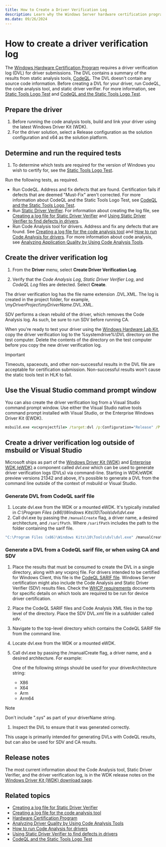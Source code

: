 ```yaml
---
title: How to Create a Driver Verification Log
description: Learn why the Windows Server hardware certification program requires a driver verification log (DVL) for all applicable driver submissions.
ms.date: 09/26/2024
---
```


# How to create a driver verification log

The [Windows Hardware Certification Program](/windows-hardware/design/compatibility/) requires a driver verification log (DVL) for driver submissions. The DVL contains a summary of the results from static analysis tools, [CodeQL](../devtest/static-tools-and-codeql.md). The DVL doesn't contain any source code information. Before creating a DVL for your driver, run CodeQL, the code analysis tool, and static driver verifier. For more information, see [Static Tools Logo Test](/windows-hardware/test/hlk/testref/6ab6df93-423c-4af6-ad48-8ea1049155ae) and [CodeQL and the Static Tools Logo Test](../devtest/static-tools-and-codeql.md).

## Prepare the driver

1. Before running the code analysis tools, build and link your driver using the latest Windows Driver Kit (WDK).
1. For the driver solution, select a Release configuration as the solution configuration and x64 as the solution platform.

## Determine and run the required tests

1. To determine which tests are required for the version of Windows you wish to certify for, see the [Static Tools Logo Test](/windows-hardware/test/hlk/testref/6ab6df93-423c-4af6-ad48-8ea1049155ae).

Run the following tests, as required.

- Run CodeQL. Address and fix defects that are found. Certification fails if defects that are deemed "Must-Fix" aren't corrected. For more information about CodeQL and the Static Tools Logo Test, see [CodeQL and the Static Tools Logo Test](../devtest/static-tools-and-codeql.md).
- Run [Static Driver Verifier](../devtest/static-driver-verifier.md). For information about creating the log file, see [Creating a log file for Static Driver Verifier](creating-a-log-file-for-static-driver-verifier.md) and [Using Static Driver Verifier to find defects in drivers](../devtest/using-static-driver-verifier-to-find-defects-in-drivers.md).
- Run Code Analysis tool for drivers. Address and fix any defects that are found. See [Creating a log file for the code analysis tool](creating-a-log-file-for-the-code-analysis-tool.md) and [How to run Code Analysis for drivers](../devtest/how-to-run-code-analysis-for-drivers.md). For more information about code analysis, see [Analyzing Application Quality by Using Code Analysis Tools](/previous-versions/visualstudio/visual-studio-2013/dd264897(v=vs.120)).

## Create the driver verification log

1. From the **Driver** menu, select **Create Driver Verification Log**.

1. Verify that the *Code Analysis Log*, *Static Driver Verifier Log*, and *CodeQL Log* files are detected. Select **Create**.

The driver verification log has the file name extension .DVL.XML. The log is created in the project folder, for example, \\*myDriverProject*\\*myDriverName*.DVL.XML.

SDV performs a clean rebuild of the driver, which removes the Code Analysis log. As such, be sure to run SDV before running CA.

When you're ready to test your driver using the [Windows Hardware Lab Kit](/windows-hardware/test/hlk/), copy the driver verification log to the %systemdrive%\\DVL directory on the test computer. Delete the contents of the directory on the test computer before you copy the new driver verification log.

> [!IMPORTANT]
> Timeouts, spaceouts, and other non-successful results in the DVL file are acceptable for certification submission. Non-successful results won't cause the static tools test in HLK to fail.

## Use the Visual Studio command prompt window

You can also create the driver verification log from a Visual Studio command prompt window. Use either the Visual Studio native tools command prompt installed with Visual Studio, or the Enterprise Windows Driver Kit (EWDK).

```cmd
msbuild.exe <vcxprojectfile> /target:dvl /p:Configuration="Release" /P:Platform=x64
```

## Create a driver verification log outside of msbuild or Visual Studio

Microsoft ships as part of the [Windows Driver Kit (WDK)](../download-the-wdk.md) and [Enterprise WDK (eWDK)](../download-the-wdk.md#download-icon-for-ewdk-enterprise-wdk-ewdk) a component called *dvl.exe* which can be used to generate driver verification logs (DVLs) via command-line. Starting in WDK/eWDK preview versions 21342 and above, it's possible to generate a DVL from the command line outside of the context of msbuild or Visual Studio.

### Generate DVL from CodeQL sarif file

1. Locate dvl.exe from the WDK or a mounted eWDK. It's typically installed in *C:\Program Files (x86)\Windows Kits\10\Tools\dvl\dvl.exe*
1. Call dvl.exe by passing the `/manualCreate` flag, a driver name, a desired architecture, and `/sarifPath`. Where `/sarifPath` includes the path to the folder containing the sarif file.

```cmd
"C:\Program Files (x86)\Windows Kits\10\Tools\dvl\dvl.exe" /manualCreate <driverName> <driverArchitecture> /sarifPath <pathToSarifLocation>
```

### Generate a DVL from a CodeQL sarif file, or when using CA and SDV

1. Place the results that must be consumed to create the DVL in a single directory, along with any vcxproj file. For drivers intended to be certified for Windows Client, this file is the [CodeQL SARIF file](../devtest/static-tools-and-codeql.md#3-perform-analysis). Windows Server certification might also include the Code Analysis and Static Driver Verifier (SDV) results files. Check the [WHCP requirements](/windows-hardware/design/compatibility/whcp-specifications-policies) documents for specific details on which tools are required to be run for device driver certification.
1. Place the CodeQL SARIF files and Code Analysis XML files in the top level of the directory. Place the SDV DVL.xml file in a subfolder called *sdv*.
1. Navigate to the top-level directory which contains the CodeQL SARIF file from the command line.
1. Locate dvl.exe from the WDK or a mounted eWDK.
1. Call dvl.exe by passing the /manualCreate flag, a driver name, and a desired architecture. For example:

   One of the following strings should be used for your driverArchitecture string:

   - X86
   - X64
   - Arm
   - Arm64

  > [!NOTE]
  > Don't include ".sys" as part of your driverName string.

1. Inspect the DVL to ensure that it was generated correctly.

This usage is primarily intended for generating DVLs with CodeQL results, but can also be used for SDV and CA results.

## Release notes

The most current information about the Code Analysis tool, Static Driver Verifier, and the driver verification log, is in the WDK release notes on the [Windows Driver Kit (WDK) download page](https://go.microsoft.com/fwlink/p/?linkid=254897).

## Related topics

- [Creating a log file for Static Driver Verifier](creating-a-log-file-for-static-driver-verifier.md)
- [Creating a log file for the code analysis tool](creating-a-log-file-for-the-code-analysis-tool.md)
- [Hardware Certification Program](/previous-versions/windows/hardware/hck/jj124227(v=vs.85))
- [Analyzing Driver Quality by Using Code Analysis Tools](analyzing-driver-quality-by-using-code-analysis-tools.md)
- [How to run Code Analysis for drivers](../devtest/how-to-run-code-analysis-for-drivers.md)
- [Using Static Driver Verifier to find defects in drivers](../devtest/using-static-driver-verifier-to-find-defects-in-drivers.md)
- [CodeQL and the Static Tools Logo Test](../devtest/static-tools-and-codeql.md)
